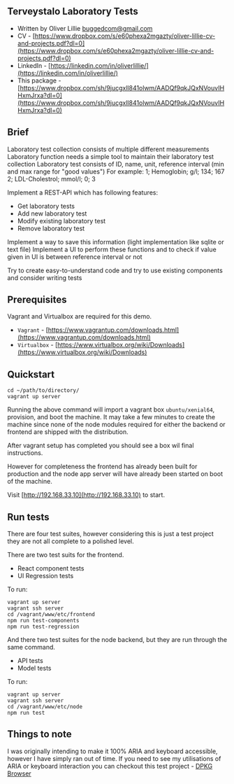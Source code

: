 Terveystalo Laboratory Tests
-------------
* Written by Oliver Lillie <buggedcom@gmail.com>    
* CV - [https://www.dropbox.com/s/e60phexa2mgazty/oliver-lillie-cv-and-projects.pdf?dl=0](https://www.dropbox.com/s/e60phexa2mgazty/oliver-lillie-cv-and-projects.pdf?dl=0)
* LinkedIn - [https://linkedin.com/in/oliverlillie/](https://linkedin.com/in/oliverlillie/)
* This package - [https://www.dropbox.com/sh/9jucgxll841olwm/AADQf9qkJQxNVouvIHHxmJrxa?dl=0](https://www.dropbox.com/sh/9jucgxll841olwm/AADQf9qkJQxNVouvIHHxmJrxa?dl=0)

Brief
-------------
Laboratory test collection consists of multiple different measurements
Laboratory function needs a simple tool to maintain their laboratory test collection
Laboratory test consists of ID, name, unit, reference interval (min and max range for "good values")
For example:
1; Hemoglobin; g/l; 134; 167
2; LDL-Cholestrol; mmol/l; 0; 3

Implement a REST-API which has following features:
* Get laboratory tests
* Add new laboratory test
* Modify existing laboratory test
* Remove laboratory test 

Implement a way to save this information (light implementation like sqlite or text file)
Implement a UI to perform these functions and to check if value given in UI is between reference interval or not

Try to create easy-to-understand code and try to use existing components and consider writing tests

Prerequisites
-------------
Vagrant and Virtualbox are required for this demo.

* `Vagrant` - [https://www.vagrantup.com/downloads.html](https://www.vagrantup.com/downloads.html)
* `Virtualbox` - [https://www.virtualbox.org/wiki/Downloads](https://www.virtualbox.org/wiki/Downloads)

Quickstart
-------------
```
cd ~/path/to/directory/
vagrant up server
```

Running the above command will import a vagrant box `ubuntu/xenial64`, provision, and boot the machine. It may take a few minutes to create the machine since none of the node modules required for either the backend or frontend are shipped with the distribution.  

After vagrant setup has completed you should see a box wil final instructions.

However for completeness the frontend has already been built for production and the node app server will have already been started on boot of the machine.

Visit [http://192.168.33.10](http://192.168.33.10) to start.

Run tests
--------------

There are four test suites, however considering this is just a test project they are not all complete to a polished level.

There are two test suits for the frontend.
* React component tests
* UI Regression tests

To run:
```
vagrant up server
vagrant ssh server
cd /vagrant/www/etc/frontend
npm run test-components
npm run test-regression
```

And there two test suites for the node backend, but they are run through the same command.
* API tests
* Model tests

To run:
```
vagrant up server
vagrant ssh server
cd /vagrant/www/etc/node
npm run test
```

Things to note
--------------
I was originally intending to make it 100% ARIA and keyboard accessible, however I have simply ran out of time. If you need to see my utilisations of ARIA or keyboard interaction you can checkout this test project - [DPKG Browser](https://www.dropbox.com/sh/v2y4bitxgqtkgna/AACYtbMCcEfpHGlZeUP_HeIfa?dl=0)  

